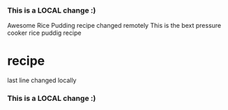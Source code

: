 ### This is a LOCAL change :)
Awesome Rice Pudding recipe
changed remotely
This is the bext pressure cooker rice puddig recipe
# recipe
last line changed locally
### This is a LOCAL change :)